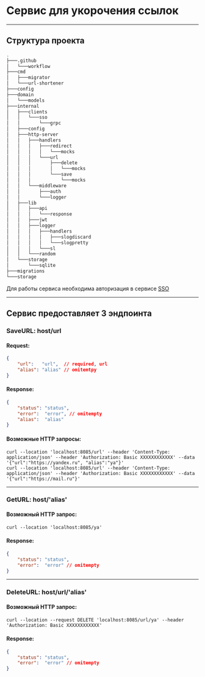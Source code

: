 # Сервис для укорочения ссылок

---

## Структура проекта

```bash
.
├───.github
│   └───workflow
├───cmd
│   ├───migrator
│   └───url-shortener
├───config
├───domain
│   └───models
├───internal
│   ├───clients
│   │   └───sso
│   │       └───grpc
│   ├───config
│   ├───http-server
│   │   ├───handlers
│   │   │   ├───redirect
│   │   │   │   └───mocks
│   │   │   └───url
│   │   │       ├───delete
│   │   │       │   └───mocks
│   │   │       └───save
│   │   │           └───mocks
│   │   └───middleware
│   │       ├───auth
│   │       └───logger
│   ├───lib
│   │   ├───api
│   │   │   └───response
│   │   ├───jwt
│   │   ├───logger
│   │   │   ├───handlers
│   │   │   │   ├───slogdiscard
│   │   │   │   └───slogpretty
│   │   │   └───sl
│   │   └───random
│   └───storage
│       └───sqlite
├───migrations
└───storage
```


Для работы сервиса необходима авторизация в сервисе [SSO](https://github.com/dedmouze/sso)

___

## Сервис предоставляет 3 эндпоинта

### SaveURL: host/url

#### Request:
```json
{
    "url":   "url",  // required, url
    "alias": "alias" // omitemtpy
}
```

#### Response:
```json
{
    "status": "status",
    "error":  "error", // omitempty
    "alias":  "alias"
}
```

#### Возможные HTTP запросы:
```batch
curl --location 'localhost:8085/url' --header 'Content-Type: application/json' --header 'Authorization: Basic XXXXXXXXXXXX' --data '{"url":"https://yandex.ru", "alias":"ya"}'
curl --location 'localhost:8085/url' --header 'Content-Type: application/json' --header 'Authorization: Basic XXXXXXXXXXXX' --data '{"url":"https://mail.ru"}'
```

---

### GetURL: host/'alias'
#### Возможный HTTP запрос:
```batch
curl --location 'localhost:8085/ya'
```
#### Response:
```json
{
    "status": "status",
    "error":  "error" // omitempty
}
```

---

### DeleteURL: host/url/'alias'
#### Возможный HTTP запрос:
```batch
curl --location --request DELETE 'localhost:8085/url/ya' --header 'Authorization: Basic XXXXXXXXXXXX'
```
#### Response:
```json
{
    "status": "status",
    "error":  "error" // omitempty
}
```